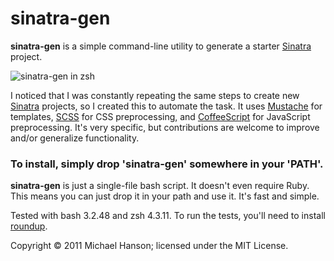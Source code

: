 sinatra-gen
===========

**sinatra-gen** is a simple command-line utility to generate a starter [Sinatra]
project.

![sinatra-gen in zsh](http://dl.dropbox.com/u/2827486/sinatra-gen.png)

I noticed that I was constantly repeating the same steps to create new [Sinatra]
projects, so I created this to automate the task. It uses [Mustache] for
templates, [SCSS] for CSS preprocessing, and [CoffeeScript] for JavaScript
preprocessing. It's very specific, but contributions are welcome to improve
and/or generalize functionality.

### To install, simply drop 'sinatra-gen' somewhere in your 'PATH'.

**sinatra-gen** is just a single-file bash script. It doesn't even require Ruby.
This means you can just drop it in your path and use it. It's fast and simple.

Tested with bash 3.2.48 and zsh 4.3.11. To run the tests, you'll need to install
[roundup].

Copyright © 2011 Michael Hanson; licensed under the MIT License.


[Sinatra]: http://www.sinatrarb.com/
[Mustache]: http://mustache.github.com/
[SCSS]: http://sass-lang.com/
[CoffeeScript]: http://coffeescript.org/
[roundup]: https://github.com/bmizerany/roundup
